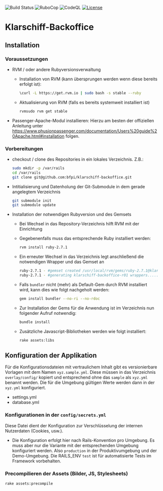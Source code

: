 ![Build Status](https://github.com/bfpi/klarschiff-backoffice/actions/workflows/test.yml/badge.svg)
![RuboCop](https://github.com/bfpi/klarschiff-backoffice/workflows/RuboCop/badge.svg)
![CodeQL](https://github.com/bfpi/klarschiff-backoffice/workflows/CodeQL/badge.svg)
[![License](https://img.shields.io/github/license/bfpi/klarschiff-backoffice)](LICENSE)

# Klarschiff-Backoffice

## Installation
### Voraussetzungen
- RVM / oder andere Rubyversionsverwaltung
  - Installation von RVM (kann übersprungen werden wenn diese bereits erfolgt ist):
  
    ```bash
    \curl -L https://get.rvm.io | sudo bash -s stable --ruby
    ```
  - Aktualisierung von RVM (falls es bereits systemweit installiert ist)
  
    ```bash
    rvmsudo rvm get stable
    ```
- Passenger-Apache-Modul installieren:
  Hierzu am besten der offiziellen Anleitung unter https://www.phusionpassenger.com/documentation/Users%20guide%20Apache.html#installation folgen.
  
### Vorbereitungen
- checkout / clone des Repositories in ein lokales Verzeichnis. Z.B.:

  ```bash
  sudo mkdir -p /var/rails
  cd /var/rails
  git clone git@github.com:bfpi/klarschiff-backoffice.git
  ```
- Intitialisierung und Datenholung der Git-Submodule in dem gerade angelegtem Verzeichnis

  ```bash
  git submodule init
  git submodule update
  ```
- Installation der notwendigen Rubyversion und des Gemsets
  - Bei Wechsel in das Repository-Verzeichnis hilft RVM mit der Einrichtung
  - Gegebenenfalls muss das entsprechende Ruby installiert werden:
  
    ```bash
    rvm install ruby-2.7.1
    ```
  - Ein erneuter Wechsel in das Verzeichnis legt anschließend die notwendigen Wrapper und das Gemset an
  
    ```bash
    ruby-2.7.1 - #gemset created /usr/local/rvm/gems/ruby-2.7.1@klarschiff-backoffice-r01
    ruby-2.7.1 - #generating klarschiff-backoffice-r01 wrappers................
    ```
  - Falls ```bundler``` nicht (mehr) als Default-Gem durch RVM installiert wird, kann dies wie folgt nachgeholt werden:
  
    ```bash
    gem install bundler --no-ri --no-rdoc
    ```
  - Zur Installation der Gems für die Anwendung ist im Verzeichnis nun folgender Aufruf notwendig:
  
    ```bash
    bundle install
    ```
  - Zusätzliche Javascript-Bibliotheken werden wie folgt installiert:
  
    ```bash
    rake assets:libs
    ```

## Konfiguration der Applikation
Für die Konfigurationsdateien mit vertraulichem Inhalt gibt es versionierbare Vorlagen mit dem Namen `xyz.sample.yml`. Diese müssen in das Verzeichnis `overlay/config/` kopiert und entsprechend ohne das `sample` als `xyz.yml` benannt werden. Die für die Umgebung gültigen Werte werden dann in der `xyz.yml` konfiguriert. 

- settings.yml
- database.yml

### Konfigurationen in der `config/secrets.yml`
Diese Datei dient der Konfiguration zur Verschlüsselung der internen Nutzerdaten (Cookies, usw.).
  - Die Konfiguration erfolgt hier nach Rails-Konvention pro Umgebung. Es muss aber nur die Variante mit der entsprechenden Umgebung konfiguriert werden. Also `production` in der Produktivumgebung und der Demo-Umgebung. Die RAILS_ENV `test` ist für automatisierte Tests im Framework vorbehalten.

### Precompilieren der Assets (Bilder, JS, Stylesheets)
```bash
rake assets:precompile
```
